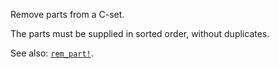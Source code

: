 Remove parts from a C-set.

The parts must be supplied in sorted order, without duplicates.

See also: [`rem_part!`](@ref).
